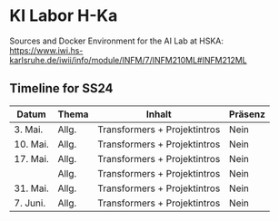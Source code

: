 # KI Labor H-Ka
Sources and Docker Environment for the AI Lab at HSKA: https://www.iwi.hs-karlsruhe.de/iwii/info/module/INFM/7/INFM210ML#INFM212ML


## Timeline for SS24
| Datum       | Thema                   | Inhalt                                    | Präsenz   |
| ----------- | ----------------------- | ----------------------------------------- | --------- |
| 3\. Mai.    | Allg.                   | Transformers + Projektintros              | Nein       |
| 10\. Mai.    | Allg.                   | Transformers + Projektintros              | Nein       |
| 17\. Mai.    | Allg.                   | Transformers + Projektintros              | Nein        |
|             | Allg.                   | Transformers + Projektintros              | Nein        |
| 31\. Mai.    | Allg.                   | Transformers + Projektintros              | Nein       |
| 7\. Juni.    | Allg.                   | Transformers + Projektintros              | Nein        |

